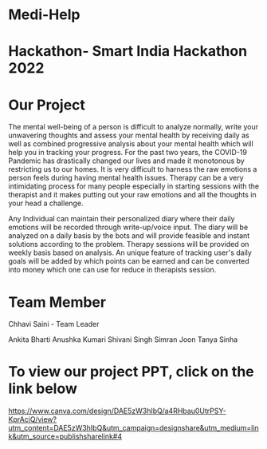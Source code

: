 # Medi-Help

# Hackathon- Smart India Hackathon 2022

# Our Project 

The mental well-being of a person is difficult to analyze normally, write your unwavering thoughts and assess your mental health by receiving daily as well as combined progressive analysis about your mental health which will help you in tracking your progress. For the past two years, the COVID-19 Pandemic has drastically changed our lives and made it monotonous by restricting us to our homes.
It is very difficult to harness the raw emotions a person feels during having mental health issues. Therapy can be a very intimidating process for many people especially in starting sessions with the therapist and it makes putting out your raw emotions and all the thoughts in your head a challenge.

Any Individual can maintain their personalized diary where their daily emotions will be recorded through write-up/voice input.
The diary will be analyzed on a daily basis by the bots and will provide feasible and instant solutions according to the problem. Therapy sessions will be provided on weekly basis based on analysis. An unique feature of tracking user's daily goals will be added by which points can be earned and can be converted into money which one can use for reduce in therapists session.

# Team Member
Chhavi Saini - Team Leader 

Ankita Bharti
Anushka Kumari
Shivani Singh
Simran Joon
Tanya Sinha

# To view our project PPT, click on the link below
https://www.canva.com/design/DAE5zW3hIbQ/a4RHbau0UtrPSY-KprAciQ/view?utm_content=DAE5zW3hIbQ&utm_campaign=designshare&utm_medium=link&utm_source=publishsharelink#4
